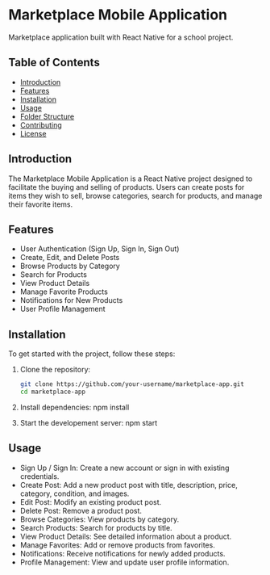 # Marketplace Mobile Application

Marketplace application built with React Native for a school project.

## Table of Contents

- [Introduction](#introduction)
- [Features](#features)
- [Installation](#installation)
- [Usage](#usage)
- [Folder Structure](#folder-structure)
- [Contributing](#contributing)
- [License](#license)

## Introduction

The Marketplace Mobile Application is a React Native project designed to facilitate the buying and selling of products. Users can create posts for items they wish to sell, browse categories, search for products, and manage their favorite items.

## Features

- User Authentication (Sign Up, Sign In, Sign Out)
- Create, Edit, and Delete Posts
- Browse Products by Category
- Search for Products
- View Product Details
- Manage Favorite Products
- Notifications for New Products
- User Profile Management

## Installation

To get started with the project, follow these steps:

1. Clone the repository:
   ```sh
   git clone https://github.com/your-username/marketplace-app.git
   cd marketplace-app
2. Install dependencies:
    npm install

3. Start the developement server:
    npm start 

## Usage
- Sign Up / Sign In: Create a new account or sign in with existing credentials.
- Create Post: Add a new product post with title, description, price, category, condition, and images.
- Edit Post: Modify an existing product post.
- Delete Post: Remove a product post.
- Browse Categories: View products by category.
- Search Products: Search for products by title.
- View Product Details: See detailed information about a product.
- Manage Favorites: Add or remove products from favorites.
- Notifications: Receive notifications for newly added products.
- Profile Management: View and update user profile information.


